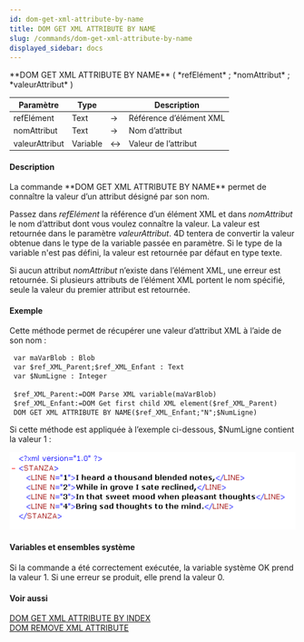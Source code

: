 ```yaml
---
id: dom-get-xml-attribute-by-name
title: DOM GET XML ATTRIBUTE BY NAME
slug: /commands/dom-get-xml-attribute-by-name
displayed_sidebar: docs
---
```


<!--REF #_command_.DOM GET XML ATTRIBUTE BY NAME.Syntax-->**DOM GET XML ATTRIBUTE BY NAME** ( *refElément* ; *nomAttribut* ; *valeurAttribut* )<!-- END REF-->
<!--REF #_command_.DOM GET XML ATTRIBUTE BY NAME.Params-->
| Paramètre | Type |  | Description |
| --- | --- | --- | --- |
| refElément | Text | &srarr; | Référence d’élément XML |
| nomAttribut | Text | &srarr; | Nom d’attribut |
| valeurAttribut | Variable | &harr; | Valeur de l’attribut |

<!-- END REF-->

#### Description 

<!--REF #_command_.DOM GET XML ATTRIBUTE BY NAME.Summary-->La commande **DOM GET XML ATTRIBUTE BY NAME** permet de connaître la valeur d’un attribut désigné par son nom.<!-- END REF-->

Passez dans *refElément* la référence d’un élément XML et dans *nomAttribut* le nom d’attribut dont vous voulez connaître la valeur. La valeur est retournée dans le paramètre *valeurAttribut*. 4D tentera de convertir la valeur obtenue dans le type de la variable passée en paramètre. Si le type de la variable n'est pas défini, la valeur est retournée par défaut en type texte.

Si aucun attribut *nomAttribut* n’existe dans l’élément XML, une erreur est retournée. Si plusieurs attributs de l’élément XML portent le nom spécifié, seule la valeur du premier attribut est retournée.

#### Exemple 

Cette méthode permet de récupérer une valeur d’attribut XML à l’aide de son nom :

```4d
 var maVarBlob : Blob
 var $ref_XML_Parent;$ref_XML_Enfant : Text
 var $NumLigne : Integer
 
 $ref_XML_Parent:=DOM Parse XML variable(maVarBlob)
 $ref_XML_Enfant:=DOM Get first child XML element($ref_XML_Parent)
 DOM GET XML ATTRIBUTE BY NAME($ref_XML_Enfant;"N";$NumLigne)
```

Si cette méthode est appliquée à l’exemple ci-dessous, $NumLigne contient la valeur 1 :

![](../assets/en/commands/pict40184.fr.png)

#### Variables et ensembles système 

Si la commande a été correctement exécutée, la variable système OK prend la valeur 1\. Si une erreur se produit, elle prend la valeur 0.

#### Voir aussi 

[DOM GET XML ATTRIBUTE BY INDEX](dom-get-xml-attribute-by-index.md)  
[DOM REMOVE XML ATTRIBUTE](dom-remove-xml-attribute.md)  